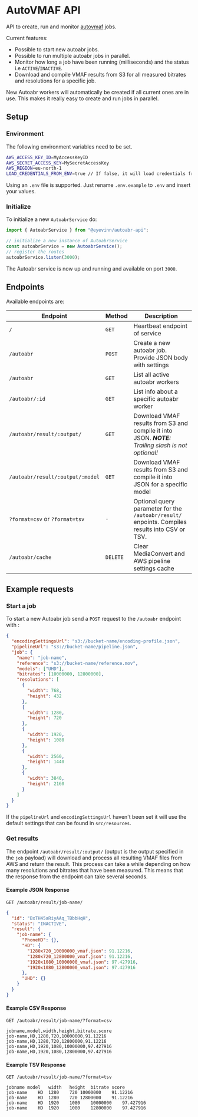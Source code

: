 # AutoVMAF API

API to create, run and monitor [autovmaf](https://github.com/Eyevinn/autovmaf) jobs.

Current features:

- Possible to start new autoabr jobs.
- Possible to run multiple autoabr jobs in parallel.
- Monitor how long a job have been running (milliseconds) and the status i.e `ACTIVE`/`INACTIVE`.
- Download and compile VMAF results from S3 for all measured bitrates and resolutions for a specific job.

New Autoabr workers will automatically be created if all current ones are in use.
This makes it really easy to create and run jobs in parallel.

## Setup

### Environment

The following environment variables need to be set.

```bash
AWS_ACCESS_KEY_ID=MyAccessKeyID
AWS_SECRET_ACCESS_KEY=MySecretAccessKey
AWS_REGION=eu-north-1
LOAD_CREDENTIALS_FROM_ENV=true // If false, it will load credentials from ~/.aws/credentials
```

Using an `.env` file is supported. Just rename `.env.example` to `.env` and insert your values.

### Initialize

To initialize a new `AutoabrService` do:

```typescript
import { AutoabrService } from "@eyevinn/autoabr-api";

// initialize a new instance of AutoabrService
const autoabrService = new AutoabrService();
// register the routes
autoabrService.listen(3000);
```

The Autoabr service is now up and running and available on port `3000`.

## Endpoints

Available endpoints are:

| Endpoint                         | Method   | Description                                                                                         |
| -------------------------------- | -------- | --------------------------------------------------------------------------------------------------- |
| `/`                              | `GET`    | Heartbeat endpoint of service                                                                       |
| `/autoabr`                       | `POST`   | Create a new autoabr job. Provide JSON body with settings                                           |
| `/autoabr`                       | `GET`    | List all active autoabr workers                                                                     |
| `/autoabr/:id`                   | `GET`    | List info about a specific autoabr worker                                                           |
| `/autoabr/result/:output/`       | `GET`    | Download VMAF results from S3 and compile it into JSON. _**NOTE:** Trailing slash is not optional!_ |
| `/autoabr/result/:output/:model` | `GET`    | Download VMAF results from S3 and compile it into JSON for a specific model                         |
| `?format=csv` or `?format=tsv`   | `-`      | Optional query parameter for the `/autoabr/result/` enpoints. Compiles results into CSV or TSV.     |
| `/autoabr/cache`                 | `DELETE` | Clear MediaConvert and AWS pipeline settings cache                                                  |

## Example requests

### Start a job

To start a new Autoabr job send a `POST` request to the `/autoabr` endpoint with :

```json
{
  "encodingSettingsUrl": "s3://bucket-name/encoding-profile.json",
  "pipelineUrl": "s3://bucket-name/pipeline.json",
  "job": {
    "name": "job-name",
    "reference": "s3://bucket-name/reference.mov",
    "models": ["UHD"],
    "bitrates": [10000000, 12800000],
    "resolutions": [
      {
        "width": 768,
        "height": 432
      },
      {
        "width": 1280,
        "height": 720
      },
      {
        "width": 1920,
        "height": 1080
      },
      {
        "width": 2560,
        "height": 1440
      },
      {
        "width": 3840,
        "height": 2160
      }
    ]
  }
}
```

If the `pipelineUrl` and `encodingSettingsUrl` haven't been set it will use the default settings that can be found in `src/resources`.

### Get results

The endpoint `/autoabr/result/:output/` (output is the output specified in the `job` payload) will download and process all resulting VMAF files from AWS and return the result. This process can take a while depending on how many resolutions and bitrates that have been measured. This means that the response from the endpoint can take several seconds.

#### Example JSON Response

`GET /autoabr/result/job-name/`

```json
{
  "id": "BxTH45aRiyAAq_TBbbHqH",
  "status": "INACTIVE",
  "result": {
    "job-name": {
      "PhoneHD": {},
      "HD": {
        "1280x720_10000000_vmaf.json": 91.12216,
        "1280x720_12800000_vmaf.json": 91.12216,
        "1920x1080_10000000_vmaf.json": 97.427916,
        "1920x1080_12800000_vmaf.json": 97.427916
      },
      "UHD": {}
    }
  }
}
```

#### Example CSV Response

`GET /autoabr/result/job-name/?format=csv`

```CSV
jobname,model,width,height,bitrate,score
job-name,HD,1280,720,10000000,91.12216
job-name,HD,1280,720,12800000,91.12216
job-name,HD,1920,1080,10000000,97.427916
job-name,HD,1920,1080,12800000,97.427916

```

#### Example TSV Response

`GET /autoabr/result/job-name/?format=tsv`

```CSV
jobname	model	width	height	bitrate	score
job-name	HD	1280	720	10000000	91.12216
job-name	HD	1280	720	12800000	91.12216
job-name	HD	1920	1080	10000000	97.427916
job-name	HD	1920	1080	12800000	97.427916

```
